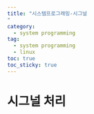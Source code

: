 ```yaml
---
title: "시스템프로그래밍-시그널
"
category:
  - system programming
tag:
  - system programming
  - linux
toc: true
toc_sticky: true
---
```


# 시그널 처리


